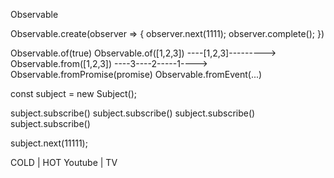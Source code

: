 Observable



Observable.create(observer => {
  observer.next(1111);
  observer.complete(); 
})

Observable.of(true)
Observable.of([1,2,3])   ----[1,2,3]---------> 
Observable.from([1,2,3]) ----3----2-----1---->
Observable.fromPromise(promise)
Observable.fromEvent(...)



const subject = new Subject();

subject.subscribe()
subject.subscribe()
subject.subscribe()
subject.subscribe()


subject.next(11111); 





COLD        | HOT 
Youtube     | TV 
